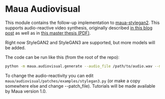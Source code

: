 # Maua Audiovisual

This module contains the follow-up implementation to [maua-stylegan2](https://github.com/JCBrouwer/maua-stylegan2). This supports audio-reactive video synthesis, originally described [in this blog post](https://wavefunk.xyz/audio-reactive-stylegan) as well as in [this master thesis (PDF)](https://jcbrouwer.github.io/thesis/Hans%20Brouwer%20-%20Self-supervised%20Audio-reactive%20Music%20Video%20Synthesis.pdf).

Right now StyleGAN2 and StyleGAN3 are supported, but more models will be added.

The code can be run like this (from the root of the repo):
```bash
python -m maua.audiovisual.generate --audio_file /path/to/audio.wav --model_file /path/to/sg3.pt --patch_file maua/audiovisual/patches/examples/stylegan3.py
```

To change the audio-reactivity you can edit `maua/audiovisual/patches/examples/stylegan3.py` (or make a copy somewhere else and change --patch_file). Tutorials will be made available by Maua version 1.0.
